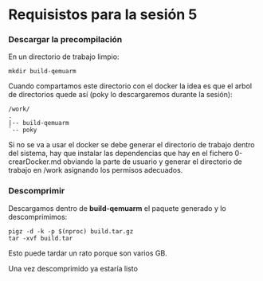 # Requisistos para la sesión 5

### Descargar la precompilación

En un directorio de trabajo limpio:

	mkdir build-qemuarm

Cuando compartamos este directorio con el docker la idea es que el arbol de directorios quede así (poky lo descargaremos durante la sesión):

	/work/
	.
	|-- build-qemuarm
	`-- poky

Si no se va a usar el docker se debe generar el directorio de trabajo dentro del sistema, hay que instalar las dependencias que hay en el fichero 0-crearDocker.md obviando la parte de usuario y generar el directorio de trabajo en /work asignando los permisos adecuados.

### Descomprimir

Descargamos dentro de **build-qemuarm** el paquete generado y lo descomprimimos:

	pigz -d -k -p $(nproc) build.tar.gz
	tar -xvf build.tar

Esto puede tardar un rato porque son varios GB.

Una vez descomprimido ya estaría listo

